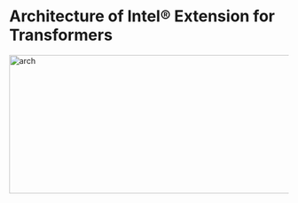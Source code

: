 # Architecture of Intel® Extension for Transformers

<img src="./imgs/arch.png" width=600 height=250 alt="arch">
</br>